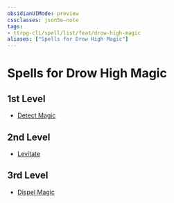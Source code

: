 ```yaml
---
obsidianUIMode: preview
cssclasses: json5e-note
tags:
- ttrpg-cli/spell/list/feat/drow-high-magic
aliases: ["Spells for Drow High Magic"]
---
```

# Spells for Drow High Magic

## 1st Level

- [Detect Magic](3-Mechanics/CLI/spells/detect-magic.md "PHB") 

## 2nd Level

- [Levitate](3-Mechanics/CLI/spells/levitate.md "PHB") 

## 3rd Level

- [Dispel Magic](3-Mechanics/CLI/spells/dispel-magic.md "PHB")